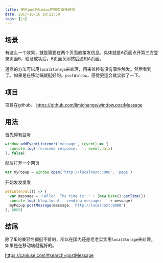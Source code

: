 ```yaml
---
title: 使用postWindow在网页直接通信
date: 2017-10-16 10:21:50
tags: [js]
---
```


## 场景

有这么一个效果，就是需要在两个页面直接发信息。具体就是A页面点开第三方登录页面B，验证成功后，B页面关闭然后通知A页面。

通信的方法可以用`localStorage`来处理，用来监控有没有事件触发。然后看到了。如果是在移动端就挺好的。`postWindow`，感觉更适合就实验了一下。

## 项目

项目在github。
https://github.com/limichange/window.postMessage

## 用法

首先得有监听
```js
window.addEventListener('message', (event) => {
  console.log('received response:  ', event.data)
}, false)
```

然后打开一个网页
```js
var myPopup = window.open('http://localhost:8080', 'page')
```

开始发发发发
```js
setInterval(() => {
  var message = 'Hello!  The time is: ' + (new Date().getTime())
  console.log('blog.local:  sending message:  ' + message)
  myPopup.postMessage(message, 'http://localhost:8080')
}, 6000)
```

## 结尾

除了IE的兼容性都挺不错的，所以在国内还是老老实实用`localStorage`来处理。如果是在移动端就挺好的。

https://caniuse.com/#search=postMessage
